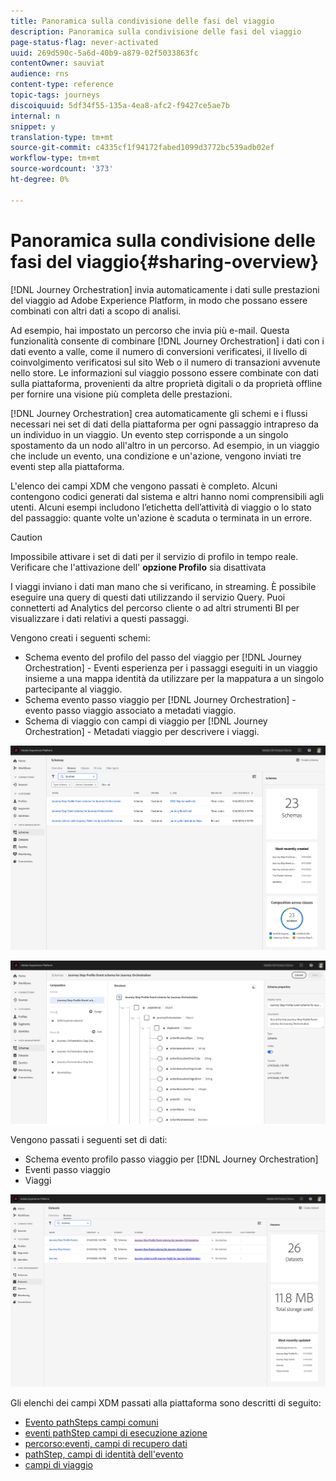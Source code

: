 ```yaml
---
title: Panoramica sulla condivisione delle fasi del viaggio
description: Panoramica sulla condivisione delle fasi del viaggio
page-status-flag: never-activated
uuid: 269d590c-5a6d-40b9-a879-02f5033863fc
contentOwner: sauviat
audience: rns
content-type: reference
topic-tags: journeys
discoiquuid: 5df34f55-135a-4ea8-afc2-f9427ce5ae7b
internal: n
snippet: y
translation-type: tm+mt
source-git-commit: c4335cf1f94172fabed1099d3772bc539adb02ef
workflow-type: tm+mt
source-wordcount: '373'
ht-degree: 0%

---
```



# Panoramica sulla condivisione delle fasi del viaggio{#sharing-overview}

[!DNL Journey Orchestration] invia automaticamente i dati sulle prestazioni del viaggio ad Adobe Experience Platform, in modo che possano essere combinati con altri dati a scopo di analisi.

Ad esempio, hai impostato un percorso che invia più e-mail. Questa funzionalità consente di combinare [!DNL Journey Orchestration] i dati con i dati evento a valle, come il numero di conversioni verificatesi, il livello di coinvolgimento verificatosi sul sito Web o il numero di transazioni avvenute nello store. Le informazioni sul viaggio possono essere combinate con dati sulla piattaforma, provenienti da altre proprietà digitali o da proprietà offline per fornire una visione più completa delle prestazioni.

[!DNL Journey Orchestration] crea automaticamente gli schemi e i flussi necessari nei set di dati della piattaforma per ogni passaggio intrapreso da un individuo in un viaggio. Un evento step corrisponde a un singolo spostamento da un nodo all&#39;altro in un percorso. Ad esempio, in un viaggio che include un evento, una condizione e un&#39;azione, vengono inviati tre eventi step alla piattaforma.

L&#39;elenco dei campi XDM che vengono passati è completo. Alcuni contengono codici generati dal sistema e altri hanno nomi comprensibili agli utenti. Alcuni esempi includono l’etichetta dell’attività di viaggio o lo stato del passaggio: quante volte un&#39;azione è scaduta o terminata in un errore.

>[!CAUTION]
>
>Impossibile attivare i set di dati per il servizio di profilo in tempo reale. Verificare che l&#39;attivazione dell&#39; **opzione Profilo** sia disattivata

I viaggi inviano i dati man mano che si verificano, in streaming. È possibile eseguire una query di questi dati utilizzando il servizio Query. Puoi connetterti ad Analytics del percorso cliente o ad altri strumenti BI per visualizzare i dati relativi a questi passaggi.

Vengono creati i seguenti schemi:

* Schema evento del profilo del passo del viaggio per [!DNL Journey Orchestration] - Eventi esperienza per i passaggi eseguiti in un viaggio insieme a una mappa identità da utilizzare per la mappatura a un singolo partecipante al viaggio.
* Schema evento passo viaggio per [!DNL Journey Orchestration] - evento passo viaggio associato a metadati viaggio.
* Schema di viaggio con campi di viaggio per [!DNL Journey Orchestration] - Metadati viaggio per descrivere i viaggi.

![](../assets/sharing1.png)

![](../assets/sharing2.png)

Vengono passati i seguenti set di dati:

* Schema evento profilo passo viaggio per [!DNL Journey Orchestration]
* Eventi passo viaggio
* Viaggi

![](../assets/sharing3.png)

Gli elenchi dei campi XDM passati alla piattaforma sono descritti di seguito:

* [Evento pathSteps campi comuni](../building-journeys/sharing-common-fields.md)
* [eventi pathStep campi di esecuzione azione](../building-journeys/sharing-execution-fields.md)
* [percorso:eventi, campi di recupero dati](../building-journeys/sharing-fetch-fields.md)
* [pathStep, campi di identità dell&#39;evento](../building-journeys/sharing-identity-fields.md)
* [campi di viaggio](../building-journeys/sharing-journey-fields.md)

